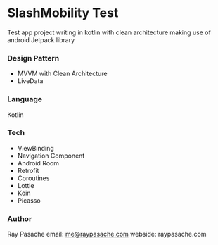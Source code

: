 # SlashMobility Test
Test app project writing in kotlin with clean architecture making use of android Jetpack library

### Design Pattern
* MVVM with Clean Architecture
* LiveData

### Language
Kotlin

### Tech
* ViewBinding
* Navigation Component
* Android Room
* Retrofit
* Coroutines
* Lottie
* Koin
* Picasso

### Author
Ray Pasache
email: me@raypasache.com
webside: raypasache.com